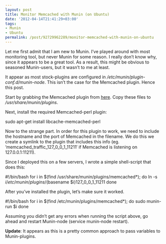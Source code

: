 ```yaml
---
layout: post
title: Monitor Memcached with Munin (on Ubuntu)
date: '2012-04-14T21:41:29+03:00'
tags:
- Munin
- Ubuntu
permalink: /post/92729962289/monitor-memcached-with-munin-on-ubuntu
---
```

Let me first admit that I am new to Munin. I’ve played around with most monitoring tool, but never Munin for some reason. I really don’t know why, since it appears to be a great tool. As a result, this might be obvious to seasoned Munin-users, but it wasn’t to me at least.

It appear as most stock-plugins are configured in _/etc/munin/plugin-conf.d/munin-node_. This isn’t the case for the Memcached plugin. Hence this post.

Start by grabbing the Memcached plugin from [here](https://github.com/munin-monitoring/contrib/tree/master/plugins/memcached). Copy these files to _/usr/share/munin/plugins_.

Next, install the required Memcached-perl plugin:

sudo apt-get install libcache-memcached-perl

Now to the strange part. In order for this plugin to work, we need to include the hostname and the port of Memcached in the filename. We do this we create a symlink to the plugin that includes this info (eg. ‘memcached\_traffic\_127\_0\_0\_1\_11211′ if Memcached is listening on 127.0.0.1:11211).

Since I deployed this on a few servers, I wrote a simple shell-script that does this:

#!/bin/bash
for i in $(find /usr/share/munin/plugins/memcached*); do
	ln -s $i /etc/munin/plugins/$(basename $i)127\_0\_0\_1\_11211
done

After you’ve installed the plugin, let’s make sure it worked.

#!/bin/bash
for i in $(find /etc/munin/plugins/memcached*); do
	sudo munin-run $i
done

Assuming you didn’t get any errors when running the script above, go ahead and restart Munin-node (service munin-node restart).

**Update**: It appears as this is a pretty common approach to pass variables to Munin-plugins.
